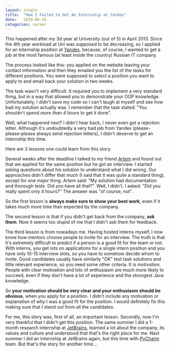 ```yaml
---
layout: single
title:  "How I Failed to Get An Internship at Yandex"
date:   2019-06-16
categories: career
---
```

This happened after my 3d year at University (out of 5) in April 2013. Since the 4th year workload at Uni was
supposed to be decreasing, so I applied for an internship position at [Yandex](https://yandex.com/company/), 
because, of course, I wanted to get a job at the most famous (at least inside the country) Russian IT company.

The process looked like this: you applied on the website leaving your contact information
and then they emailed you the list of the tasks for different positions. 
You were supposed to select a position you want to apply to and email back your solution in two weeks.

The task wasn't very difficult. It required you to implement a very standard thing, but in a way that 
allowed you to demonstrate your OOP knowledge.
Unfortunately, I didn't save my code so I can't laugh at myself and see
how bad my solution actually was. 
I remember that the task stated: "You shouldn't spend *more than 4 hours* to get it done".

Well, what happened next? I didn't hear back, I never even got a rejection letter. Although it's undoubtedly
a very bad job from Yandex (please-please-please always send rejection letters), I didn't deserve to get an
internship this time.

Here are 3 lessons one could learn from this story.

Several weeks after the deadline I talked to my friend [Artem](https://twitter.com/art_sobolev)
and found out that we applied for the same position but he got an interview. I started
asking questions about his solution to understand what I did wrong. Our approaches didn't differ that much 
(I said that it was quite a standard thing), except for one major thing. Artem said: "My solution
had documentation and thorough tests. Did *you* have all that?". Well, I didn't. I asked: "Did you really spent only
4 hours?" The answer was "of course, not".

So the first lesson is **always make sure to show your best work**, even if it takes much more time than
expected by the company.

The second lesson is that if you didn't get back from the company, **ask them**. Now it seems too stupid of me that I didn't ask them for feedback. 

The third lesson is from nowadays me. Having hosted interns myself, I now know how mentors choose people to
invite for an interview. The truth is that it's extremely difficult to predict if a person is a good fit for
the team or not. With interns, you get lots on applications for a single intern position and you have only
10-15 interview slots, so you have to somehow decide whom to invite. Good candidates usually
have similarly "OK" test task solutions and little relevant experience, so you need some other criteria. 
It is *motivation*. People with clear motivation and lots of enthusiasm 
are much more likely to succeed, even if they don't have a lot of experience and the strongest Java knowledge.

So **your motivation should be very clear and your enthusiasm should be obvious**, when you apply for a position. 
I didn't include any motivation or explanation of why I was a good fit for the position.
I would definitely fix this making sure that I stand out from all the candidates.

For me, this story was, first of all, an important lesson. Secondly, now I'm very thankful that I didn't get this
position. The same summer I did a 1-month research internship at [JetBrains](https://www.jetbrains.com/), learned
a lot about the company, its values and culture and understood that that's the right place for me.
Next summer I did an internship at JetBrains again, but this time with [PyCharm](https://www.jetbrains.com/pycharm/?fromMenu) team. 
But that's the story for another time...